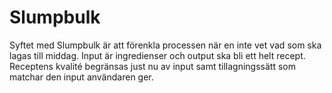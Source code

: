 # Slumpbulk
Syftet med Slumpbulk är att förenkla processen när en inte vet vad som ska lagas till middag. 
Input är ingredienser och output ska bli ett helt recept.
Receptens kvalité begränsas just nu av input samt tillagningssätt som matchar den input användaren ger.  
